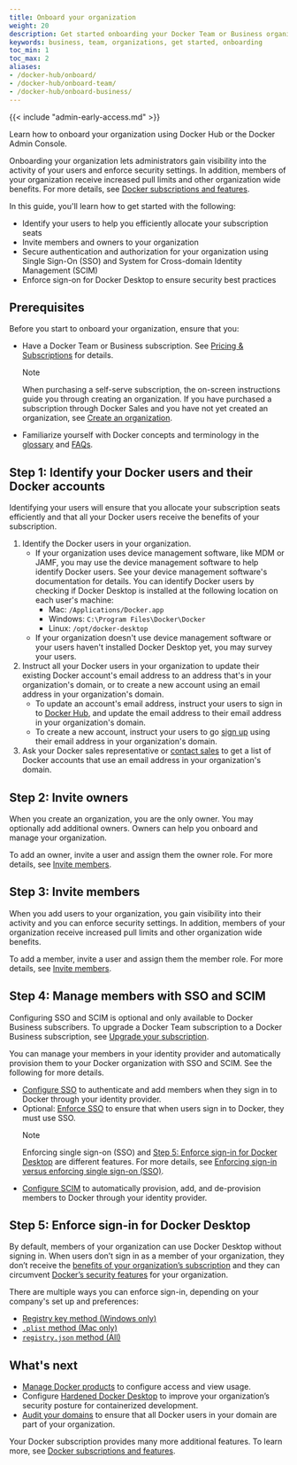 ```yaml
---
title: Onboard your organization
weight: 20
description: Get started onboarding your Docker Team or Business organization.
keywords: business, team, organizations, get started, onboarding
toc_min: 1
toc_max: 2
aliases:
- /docker-hub/onboard/
- /docker-hub/onboard-team/
- /docker-hub/onboard-business/
---
```


{{< include "admin-early-access.md" >}}

Learn how to onboard your organization using Docker Hub or the Docker Admin Console.

Onboarding your organization lets administrators gain visibility into the activity of your users and enforce security settings. In addition, members of your organization receive increased pull limits and other organization wide benefits. For more details, see [Docker subscriptions and features](../../subscription/details.md).

In this guide, you'll learn how to get started with the following:

- Identify your users to help you efficiently allocate your subscription seats
- Invite members and owners to your organization
- Secure authentication and authorization for your organization using Single Sign-On (SSO) and System for Cross-domain Identity Management (SCIM)
- Enforce sign-on for Docker Desktop to ensure security best practices

## Prerequisites

Before you start to onboard your organization, ensure that you:
- Have a Docker Team or Business subscription. See [Pricing & Subscriptions](https://www.docker.com/pricing/) for details.

  > [!NOTE]
  >
  > When purchasing a self-serve subscription, the on-screen instructions guide you through creating an organization. If you have purchased a subscription through Docker Sales and you have not yet created an organization, see [Create an organization](/admin/organization/orgs).

- Familiarize yourself with Docker concepts and terminology in the [glossary](/glossary/) and [FAQs](/faq/admin/general-faqs/).

## Step 1: Identify your Docker users and their Docker accounts

Identifying your users will ensure that you allocate your subscription seats efficiently and that all your Docker users receive the benefits of your subscription.

1. Identify the Docker users in your organization.
   - If your organization uses device management software, like MDM or JAMF, you may use the device management software to help identify Docker users. See your device management software's documentation for details. You can identify Docker users by checking if Docker Desktop is installed at the following location on each user's machine:
      - Mac: `/Applications/Docker.app`
      - Windows: `C:\Program Files\Docker\Docker`
      - Linux: `/opt/docker-desktop`
   - If your organization doesn't use device management software or your users haven't installed Docker Desktop yet, you may survey your users.
2. Instruct all your Docker users in your organization to update their existing Docker account's email address to an address that's in your organization's domain, or to create a new account using an email address in your organization's domain.
   - To update an account's email address, instruct your users to sign in to [Docker Hub](https://hub.docker.com), and update the email address to their email address in your organization's domain.
   - To create a new account, instruct your users to go [sign up](https://hub.docker.com/signup) using their email address in your organization's domain.
3. Ask your Docker sales representative or [contact sales](https://www.docker.com/pricing/contact-sales/) to get a list of Docker accounts that use an email address in your organization's domain.

## Step 2: Invite owners

When you create an organization, you are the only owner. You may optionally add additional owners. Owners can help you onboard and manage your organization.

To add an owner, invite a user and assign them the owner role. For more details, see [Invite members](/admin/organization/members/).

## Step 3: Invite members

When you add users to your organization, you gain visibility into their activity and you can enforce security settings. In addition, members of your organization receive increased pull limits and other organization wide benefits.

To add a member, invite a user and assign them the member role. For more details, see [Invite members](/admin/organization/members/).

## Step 4: Manage members with SSO and SCIM

Configuring SSO and SCIM is optional and only available to Docker Business subscribers. To upgrade a Docker Team subscription to a Docker Business subscription, see [Upgrade your subscription](/subscription/upgrade/).

You can manage your members in your identity provider and automatically provision them to your Docker organization with SSO and SCIM. See the following for more details.
   - [Configure SSO](/manuals/security/for-admins/single-sign-on/configure.md) to authenticate and add members when they sign in to Docker through your identity provider.
   - Optional: [Enforce SSO](/manuals/security/for-admins/single-sign-on/connect.md) to ensure that when users sign in to Docker, they must use SSO.
     > [!NOTE]
     >
     > Enforcing single sign-on (SSO) and [Step 5: Enforce sign-in for Docker
     > Desktop](#step-5-enforce-sign-in-for-docker-desktop) are different
     > features. For more details, see
     > [Enforcing sign-in versus enforcing single sign-on (SSO)](/security/for-admins/enforce-sign-in/#enforcing-sign-in-versus-enforcing-single-sign-on-sso).
   - [Configure SCIM](/security/for-admins/provisioning/scim/) to automatically provision, add, and de-provision members to Docker through your identity provider.

## Step 5: Enforce sign-in for Docker Desktop

By default, members of your organization can use Docker Desktop without signing
in. When users don’t sign in as a member of your organization, they don’t
receive the [benefits of your organization’s subscription](../../subscription/details.md) and they can circumvent
[Docker’s security features](/security/for-admins/hardened-desktop/) for your
organization.

There are multiple ways you can enforce sign-in, depending on your company's
set up and preferences:
- [Registry key method (Windows only)](/security/for-admins/enforce-sign-in/methods/#registry-key-method-windows-only)
- [`.plist` method (Mac only)](/security/for-admins/enforce-sign-in/methods/#plist-method-mac-only)
- [`registry.json` method (All)](/security/for-admins/enforce-sign-in/methods/#registryjson-method-all)

## What's next

- [Manage Docker products](./manage-products.md) to configure access and view usage.
- Configure [Hardened Docker Desktop](/desktop/hardened-desktop/) to improve your organization’s security posture for containerized development.
- [Audit your domains](/docker-hub/domain-audit/) to ensure that all Docker users in your domain are part of your organization.

Your Docker subscription provides many more additional features. To learn more, see [Docker subscriptions and features](/subscription/details/).
